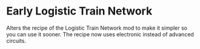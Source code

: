 # Early Logistic Train Network

Alters the recipe of the Logistic Train Network mod to make it simpler so you can use it sooner.
The recipe now uses electronic instead of advanced circuits.
